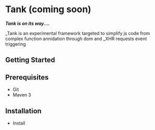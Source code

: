 # Tank (coming soon)

___Tank is on its way....___

_Tank is an experimental framework targeted to simplify js code from complex function annidation through dom and
_XHR requests event triggering

## Getting Started

## Prerequisites

* Git
* Maven 3

## Installation

* Install
